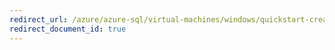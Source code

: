 ```yaml
---
redirect_url: /azure/azure-sql/virtual-machines/windows/quickstart-create-sql-vm-powershell
redirect_document_id: true
---
```


